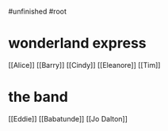 #unfinished #root 

# wonderland express
[[Alice]]
[[Barry]]
[[Cindy]]
[[Eleanore]]
[[Tim]]
# the band
[[Eddie]]
[[Babatunde]]
[[Jo Dalton]]


